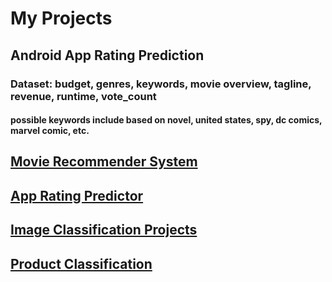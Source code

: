 #       **My Projects**

## Android App Rating Prediction

### Dataset: budget, genres, keywords, movie overview, tagline, revenue, runtime, vote_count

#### possible keywords include based on novel, united states, spy, dc comics, marvel comic, etc.

## [Movie Recommender System](https://github.com/NikhilGaur406/RecommenderSystems)

## [App Rating Predictor](https://github.com/NikhilGaur406/AndroidAppRating)

## [Image Classification Projects](https://github.com/NikhilGaur406/DogCatClassifier)

## [Product Classification](https://github.com/NikhilGaur406/ProductClassification)


 